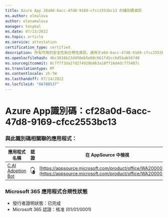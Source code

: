 ```yaml
---
title: Azure App 28a0d-6acc-47d8-9169-cfcc2553bc13 的識別碼資訊
ms.author: elmalova
author: elenamalova
manager: tonybal
ms.date: 07/13/2022
ms.topic: article
ms.service: attestation
certification_type: certified
description: 所有可用的安全性與合規性資訊，適用于a0d-6acc-47d8-9169-cfcc2553bc13。
ms.openlocfilehash: 4bc3018b23d450eb5e68c661f45cc6d5bab56748
ms.sourcegitcommit: 0c7f7f3da27d274928b863a18ff16d4dc775487c
ms.translationtype: MT
ms.contentlocale: zh-TW
ms.lasthandoff: 07/14/2022
ms.locfileid: "66780537"
---
```

# <a name="azure-app-id-abe28a0d-6acc-47d8-9169-cfcc2553bc13"></a>Azure App識別碼：cf28a0d-6acc-47d8-9169-cfcc2553bc13


### <a name="apps-associated-with-this-id"></a>與此識別碼相關聯的應用程式：
| **應用程式名稱** | **認證** | **在 AppSource 中檢視** |
|--------------|---------------|-----------------------|
| [C.AI Adoption Bot](../forward/WA200002633.md) | <img alt="Certified application badge" src="../media/certified-badge.png" height="25" width="25" /> | [https://appsource.microsoft.com/product/office/WA200002633](https://appsource.microsoft.com/product/office/WA200002633) |

### <a name="microsoft-365-app-compliance-status"></a>Microsoft 365 應用程式合規性狀態
- 發行者證明狀態：已完成
- Microsoft 365 認證：核准 (01/01/0001) 
